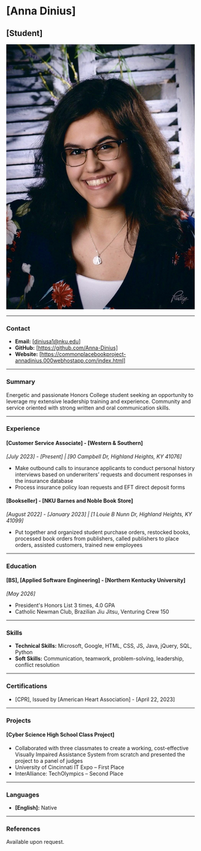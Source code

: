 # [Anna Dinius]
## [Student]
![portrait of Anna Dinius](Anna_Dinius.jpg)

---

### Contact
- **Email:** [diniusa1@nku.edu]
- **GitHub:** [https://github.com/Anna-Dinius]
- **Website:** [https://commonplacebookproject-annadinius.000webhostapp.com/index.html]

---

### Summary
Energetic and passionate Honors College student seeking an opportunity to leverage my extensive leadership training and experience. Community and service oriented with strong written and oral communication skills.

---

### Experience

#### [Customer Service Associate] - [Western & Southern]
*_[July 2023] - [Present] | [90 Campbell Dr, Highland Heights, KY 41076]_*
- Make outbound calls to insurance applicants to conduct personal history interviews based on underwriters’ requests and document responses in the insurance database
- Process insurance policy loan requests and EFT direct deposit forms

#### [Bookseller] - [NKU Barnes and Noble Book Store]
*_[August 2022] - [January 2023] | [1 Louie B Nunn Dr, Highland Heights, KY 41099]_*
- Put together and organized student purchase orders, restocked books, processed book orders from publishers, called publishers to place orders, assisted customers, trained new employees

---

### Education

#### [BS], [Applied Software Engineering] - [Northern Kentucky University]
*_[May 2026]_*
- President's Honors List 3 times, 4.0 GPA
- Catholic Newman Club, Brazilian Jiu Jitsu, Venturing Crew 150

---

### Skills
- **Technical Skills:** Microsoft, Google, HTML, CSS, JS, Java, jQuery, SQL, Python
- **Soft Skills:** Communication, teamwork, problem-solving, leadership, conflict resolution

---

### Certifications
- [CPR], Issued by [American Heart Association] - [April 22, 2023]

---

### Projects
#### [Cyber Science High School Class Project]
- Collaborated with three classmates to create a working, cost-effective Visually Impaired Assistance System from scratch and presented the project to a panel of judges
- University of Cincinnati IT Expo – First Place
- InterAlliance: TechOlympics – Second Place

---

### Languages
- **[English]:** Native

---

### References
Available upon request.